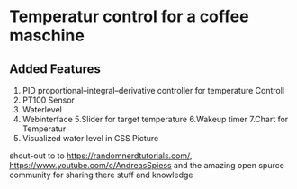 # Temperatur control for  a coffee maschine

 ## Added Features 
1. PID proportional–integral–derivative controller for temperature Controll
2. PT100 Sensor
3. Waterlevel
4. Webinterface
5.Slider for target temperature
6.Wakeup timer
7.Chart for Temperatur
8. Visualized water level in CSS Picture


shout-out to to https://randomnerdtutorials.com/, https://www.youtube.com/c/AndreasSpiess and the amazing open spurce community for sharing there stuff and knowledge
